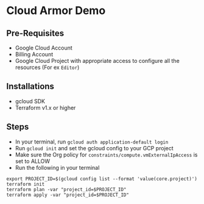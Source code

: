 # Cloud Armor Demo

## Pre-Requisites
- Google Cloud Account 
- Billing Account
- Google Cloud Project with appropriate access to configure all the resources (For ex `Editor`)

## Installations
- gcloud SDK
- Terraform v1.x or higher

## Steps
- In your terminal, run `gcloud auth application-default login`
- Run `gcloud init` and set the gcloud config to your GCP project
- Make sure the Org policy for `constraints/compute.vmExternalIpAccess` is set to ALLOW 
- Run the following in your terminal
```
export PROJECT_ID=$(gcloud config list --format 'value(core.project)')
terraform init
terraform plan -var "project_id=$PROJECT_ID"
terraform apply -var "project_id=$PROJECT_ID"
```